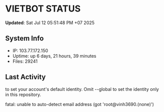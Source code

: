 # VIETBOT STATUS
**Updated**: Sat Jul 12 05:51:48 PM +07 2025

## System Info
- IP: 103.77.172.150
- Uptime: up 6 days, 21 hours, 39 minutes
- Files: 29241

## Last Activity

to set your account's default identity.
Omit --global to set the identity only in this repository.

fatal: unable to auto-detect email address (got 'root@vinh3690.(none)')
